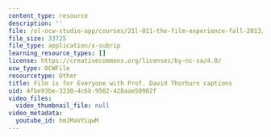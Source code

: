 ```yaml
---
content_type: resource
description: ''
file: /ol-ocw-studio-app/courses/21l-011-the-film-experience-fall-2013/hmJMaVYiqwM_captions.webvtt
file_size: 33725
file_type: application/x-subrip
learning_resource_types: []
license: https://creativecommons.org/licenses/by-nc-sa/4.0/
ocw_type: OCWFile
resourcetype: Other
title: Film is for Everyone with Prof. David Thorburn captions
uid: 4fbe93be-3230-4c6b-9502-428aae50982f
video_files:
  video_thumbnail_file: null
video_metadata:
  youtube_id: hmJMaVYiqwM
---
```

